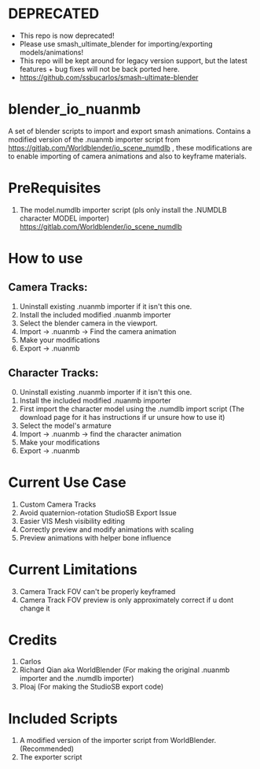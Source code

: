 # DEPRECATED
* This repo is now deprecated! 
* Please use smash_ultimate_blender for importing/exporting models/animations!
* This repo will be kept around for legacy version support, but the latest features + bug fixes will not be back ported here.
* https://github.com/ssbucarlos/smash-ultimate-blender
# blender_io_nuanmb
A set of blender scripts to import and export smash animations. Contains a modified version of the .nuanmb importer script from https://gitlab.com/Worldblender/io_scene_numdlb , these modifications are to enable importing of camera animations and also to keyframe materials.

# PreRequisites
1. The model.numdlb importer script (pls only install the .NUMDLB character MODEL importer) https://gitlab.com/Worldblender/io_scene_numdlb

# How to use
## Camera Tracks:
1. Uninstall existing .nuanmb importer if it isn't this one.
2. Install the included modified .nuanmb importer
3. Select the blender camera in the viewport.
4. Import -> .nuanmb -> Find the camera animation
5. Make your modifications 
6. Export -> .nuanmb

## Character Tracks:
0. Uninstall existing .nuanmb importer if it isn't this one.
1. Install the included modified .nuanmb importer
2. First import the character model using the .numdlb import script (The download page for it has instructions if ur unsure how to use it)
3. Select the model's armature
4. Import -> .nuanmb -> find the character animation
5. Make your modifications
6. Export -> .nuanmb

# Current Use Case
1. Custom Camera Tracks
3. Avoid quaternion-rotation StudioSB Export Issue 
4. Easier VIS Mesh visibility editing
5. Correctly preview and modify animations with scaling
6. Preview animations with helper bone influence

# Current Limitations
3. Camera Track FOV can't be properly keyframed
4. Camera Track FOV preview is only approximately correct if u dont change it

# Credits
1. Carlos 
2. Richard Qian aka WorldBlender (For making the original .nuanmb importer and the .numdlb importer)
3. Ploaj (For making the StudioSB export code)

# Included Scripts
1. A modified version of the importer script from WorldBlender. (Recommended)
2. The exporter script
